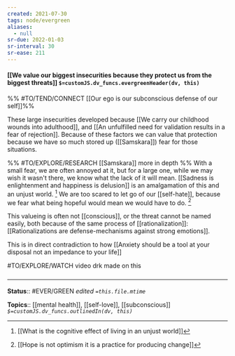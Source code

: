 ```yaml
---
created: 2021-07-30
tags: node/evergreen
aliases:
  - null
sr-due: 2022-01-03
sr-interval: 30
sr-ease: 211
---
```


#### [[We value our biggest insecurities because they protect us from the biggest threats]] `$=customJS.dv_funcs.evergreenHeader(dv, this)`

%% #TO/TEND/CONNECT [[Our ego is our subconscious defense of our self]]%%

These large insecurities developed because [[We carry our childhood wounds into adulthood]], and [[An unfulfilled need for validation results in a fear of rejection]]. Because of these factors we can value that protection because we have so much stored up ([[Samskara]]) fear for those situations. 

%% #TO/EXPLORE/RESEARCH  [[Samskara]] more in depth %%
With a small fear, we are often annoyed at it, but for a large one, while we may wish it wasn't there, we know what the lack of it will mean. [[Sadness is enlightenment and happiness is delusion]] is an amalgamation of this and an unjust world. [^1] We are too scared to let go of our [[self-hate]], because we fear what being hopeful would mean we would have to do. [^2]

[^1]: [[What is the cognitive effect of living in an unjust world]]
[^2]: [[Hope is not optimism it is a practice for producing change]]

This valueing is often not [[conscious]], or the threat cannot be named easily, both because of the same process of [[rationalization]]: [[Rationalizations are defense-mechanisms against strong emotions]].

This is in direct contradiction to how [[Anxiety should be a tool at your disposal not an impedance to your life]]

#TO/EXPLORE/WATCH video drk made on this

### <hr class="footnote"/>

**Status**:: #EVER/GREEN 
*edited `=this.file.mtime`*

**Topics**:: [[mental health]], [[self-love]], [[subconscious]]
*`$=customJS.dv_funcs.outlinedIn(dv, this)`*
